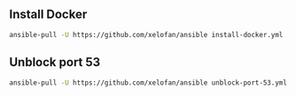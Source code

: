 ## Install Docker
```bash
ansible-pull -U https://github.com/xelofan/ansible install-docker.yml 
```
## Unblock port 53
```bash
ansible-pull -U https://github.com/xelofan/ansible unblock-port-53.yml 
```
